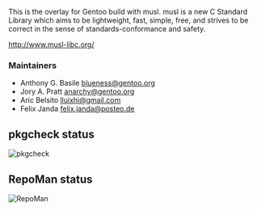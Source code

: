 This is the overlay for Gentoo build with musl.  musl is a new C Standard Library
which aims to be lightweight, fast, simple, free, and strives to be correct in the
sense of standards-conformance and safety.

http://www.musl-libc.org/

### Maintainers
* Anthony G. Basile <blueness@gentoo.org>
* Jory A. Pratt <anarchy@gentoo.org>
* Aric Belsito <lluixhi@gmail.com>
* Felix Janda <felix.janda@posteo.de>

## pkgcheck status
![pkgcheck](https://github.com/gentoo/musl/actions/workflows/main.yml/badge.svg)

## RepoMan status
![RepoMan](https://github.com/gentoo/musl/actions/workflows/repoman.yml/badge.svg)
